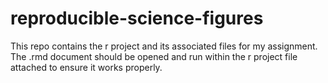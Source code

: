 # reproducible-science-figures
This repo contains the r project and its associated files for my assignment.
The .rmd document should be opened and run within the r project file attached to ensure it works properly.
